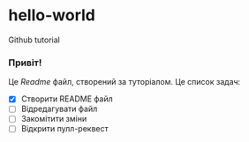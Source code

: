 # hello-world
Github tutorial
### Привіт! 
Це *Readme* файл, створений за туторіалом.
Це список задач:
- [x] Створити README файл
- [ ] Відредагувати файл
- [ ] Закомітити зміни
- [ ] Відкрити пулл-реквест
